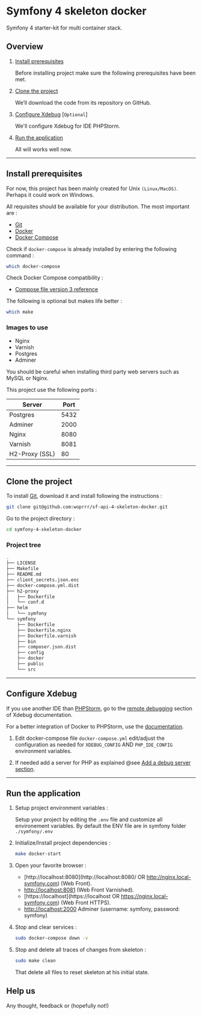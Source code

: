# Symfony 4 skeleton docker
Symfony 4 starter-kit for multi container stack.

## Overview

1. [Install prerequisites](#install-prerequisites)

    Before installing project make sure the following prerequisites have been met.

2. [Clone the project](#clone-the-project)

    We’ll download the code from its repository on GitHub.

3. [Configure Xdebug](#configure-xdebug) [`Optional`]

    We'll configure Xdebug for IDE PHPStorm.

4. [Run the application](#run-the-application)

    All will works well now.
___

## Install prerequisites

For now, this project has been mainly created for Unix `(Linux/MacOS)`. Perhaps it could work on Windows.

All requisites should be available for your distribution. The most important are :

* [Git](https://git-scm.com/downloads)
* [Docker](https://docs.docker.com/engine/installation/)
* [Docker Compose](https://docs.docker.com/compose/install/)

Check if `docker-compose` is already installed by entering the following command : 

```sh
which docker-compose
```

Check Docker Compose compatibility :

* [Compose file version 3 reference](https://docs.docker.com/compose/compose-file/)

The following is optional but makes life better :

```sh
which make
```

### Images to use

* Nginx
* Varnish
* Postgres
* Adminer

You should be careful when installing third party web servers such as MySQL or Nginx.

This project use the following ports :

| Server     | Port |
|------------|------|
| Postgres      | 5432 |
| Adminer | 2000 |
| Nginx      | 8080 |
| Varnish      | 8081 |
|  H2-Proxy (SSL) | 80 |

___

## Clone the project

To install [Git](http://git-scm.com/book/en/v2/Getting-Started-Installing-Git), download it and install following the instructions :

```sh
git clone git@github.com:woprrr/sf-api-4-skeleton-docker.git
```

Go to the project directory :

```sh
cd symfony-4-skeleton-docker
```

### Project tree

```sh
.
├── LICENSE
├── Makefile
├── README.md
├── client_secrets.json.enc
├── docker-compose.yml.dist
├── h2-proxy
│   ├── Dockerfile
│   └── conf.d
├── helm
│   └── symfony
└── symfony
    ├── Dockerfile
    ├── Dockerfile.nginx
    ├── Dockerfile.varnish
    ├── bin
    ├── composer.json.dist
    ├── config
    ├── docker
    ├── public
    └── src
```

___

## Configure Xdebug

If you use another IDE than [PHPStorm](https://www.jetbrains.com/phpstorm/), go to the [remote debugging](https://xdebug.org/docs/remote) section of Xdebug documentation.

For a better integration of Docker to PHPStorm, use the [documentation](https://github.com/woprrr/symfony-4-skeleton-docker/blob/master/doc/phpstorm-macosx.md).

1. Edit docker-compose file `docker-compose.yml` edit/adjust the configuration as needed for `XDEBUG_CONFIG` AND `PHP_IDE_CONFIG` environment variables.

2. If needed add a server for PHP as explained @see [Add a debug server section](https://github.com/woprrr/symfony-4-skeleton-docker/blob/master/doc/phpstorm-macosx.md#add-a-debug-server).
___

## Run the application

1. Setup project environment variables :

    Setup your project by editing the `.env` file and customize all environement variables. By default the ENV file are in symfony folder `./symfony/.env`

2. Initialize/Install project dependencies :

    ```sh
    make docker-start
    ```

3. Open your favorite browser :

    * [http://localhost:8080](http://localhost:8080/ OR http://nginx.local-symfony.com) (Web Front).
    * [http://localhost:8081](http://localhost:8081/) (Web Front Varnished).
    * [https://localhost](https://localhost OR https://nginx.local-symfony.com) (Web Front HTTPS).
    * [http://localhost:2000](http://localhost:2000/) Adminer (username: symfony, password: symfony)

4. Stop and clear services :

    ```sh
    sudo docker-compose down -v
    ```

5. Stop and delete all traces of changes from skeleton :

    ```sh
    sudo make clean
    ```
    That delete all files to reset skeleton at his initial state.

## Help us

Any thought, feedback or (hopefully not!)

